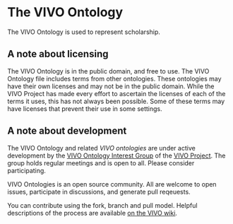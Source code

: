 # The VIVO Ontology

The VIVO Ontology is used to represent scholarship.

## A note about licensing

The VIVO Ontology is in the public domain, and free to use. The VIVO Ontology file includes terms from other ontologies. These ontologies
may have their own licenses and may not be in the public domain. While the VIVO Project has made every effort to ascertain the
licenses of each of the terms it uses, this has not always been possible. Some of these terms may have licenses that prevent
their use in some settings.

## A note about development

The VIVO Ontology and related *VIVO ontologies* are under active development by the [VIVO Ontology Interest Group](https://wiki.lyrasis.org/display/VIVO/Ontology+Interest+Group) of the [VIVO Project](https://vivoweb.org).
The group holds regular meetings and is open to all. Please consider participating.

VIVO Ontologies is an open source community.  All are welcome to open issues, participate in discussions, and generate pull reqeuests.

You can contribute using the fork, branch and pull model. Helpful descriptions of the process are available [on the VIVO wiki](https://wiki.lyrasis.org/display/VIVO/Contributing+code+with+a+fork%2C+branches%2C+and+pull+requests).

